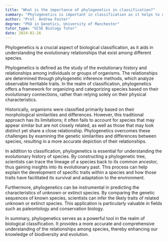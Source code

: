 ```yaml
---
title: "What is the importance of phylogenetics in classification?"
summary: "Phylogenetics is important in classification as it helps to understand the evolutionary relationships between different species."
author: "Prof. Andrew Foster"
degree: "PhD in Genetics, University of Manchester"
tutor_type: "GCSE Biology Tutor"
date: 2024-01-26
---
```


Phylogenetics is a crucial aspect of biological classification, as it aids in understanding the evolutionary relationships that exist among different species.

Phylogenetics is defined as the study of the evolutionary history and relationships among individuals or groups of organisms. The relationships are determined through phylogenetic inference methods, which analyze observable heritable traits. In the realm of classification, phylogenetics offers a framework for organizing and categorizing species based on their evolutionary connections, rather than relying solely on their physical characteristics.

Historically, organisms were classified primarily based on their morphological similarities and differences. However, this traditional approach has its limitations; it often fails to account for species that may appear similar but are not closely related, as well as those that may look distinct yet share a close relationship. Phylogenetics overcomes these challenges by examining the genetic similarities and differences between species, resulting in a more accurate depiction of their relationships.

In addition to classification, phylogenetics is essential for understanding the evolutionary history of species. By constructing a phylogenetic tree, scientists can trace the lineage of a species back to its common ancestor, thus gaining insights into its evolutionary past. This process can help explain the development of specific traits within a species and how those traits have facilitated its survival and adaptation to the environment.

Furthermore, phylogenetics can be instrumental in predicting the characteristics of unknown or extinct species. By comparing the genetic sequences of known species, scientists can infer the likely traits of related unknown or extinct species. This application is particularly valuable in fields such as paleontology and conservation biology.

In summary, phylogenetics serves as a powerful tool in the realm of biological classification. It provides a more accurate and comprehensive understanding of the relationships among species, thereby enhancing our knowledge of biodiversity and evolution.
    